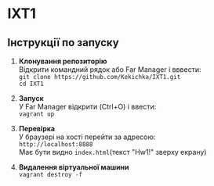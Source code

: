 # IXT1 

## Інструкції по запуску

1. **Клонування репозиторію**  
   Відкрити командний рядок або Far Manager і вввести:  
   `git clone https://github.com/Kekichka/IXT1.git`  
   `cd IXT1`

2. **Запуск**  
   У Far Manager відкрити (Ctrl+O) і ввести:  
   `vagrant up`  

3. **Перевірка**  
   У браузері на хості перейти за адресою:  
   `http://localhost:8888`  
   Має бути видно `index.html`(текст "Hw1!" зверху екрану)

4. **Видалення віртуальної машини**  
   `vagrant destroy -f`
